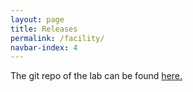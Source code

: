```yaml
---
layout: page
title: Releases
permalink: /facility/
navbar-index: 4
---
```


The git repo of the lab can be found <a href = "https://gitlab.com/safelab">here.</a>


